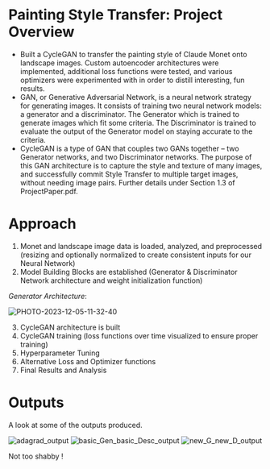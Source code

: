 # Painting Style Transfer: Project Overview
- Built a CycleGAN to transfer the painting style of Claude Monet onto landscape images. Custom autoencoder architectures were implemented, additional loss functions were tested, and various optimizers were experimented with in order to distill interesting, fun results.
- GAN, or Generative Adversarial Network, is a neural network strategy for generating images. It consists of training two neural network models: a generator and a discriminator. The Generator which is trained to generate images which fit some criteria. The Discriminator is trained to evaluate the output of the Generator model on staying accurate to the criteria.
- CycleGAN is a type of GAN that couples two GANs together – two Generator networks, and two Discriminator networks. The purpose of this GAN architecture is to capture the style and texture of many images, and successfully commit Style Transfer to multiple target images, without needing image pairs. Further details under Section 1.3 of ProjectPaper.pdf.

# Approach
1. Monet and landscape image data is loaded, analyzed, and preprocessed (resizing and optionally normalized to create consistent inputs for our Neural Network)
2. Model Building Blocks are established (Generator & Discriminator Network architecture and weight initialization function) 

  *Generator Architecture*:

  ![PHOTO-2023-12-05-11-32-40](https://github.com/adhr1t/Painting_Style_Transfer/assets/72672768/7c6a6af8-240d-41f7-bb69-ef6ee6d72b32) 

3. CycleGAN architecture is built
4. CycleGAN training (loss functions over time visualized to ensure proper training)
5. Hyperparameter Tuning
6. Alternative Loss and Optimizer functions
7. Final Results and Analysis

# Outputs
A look at some of the outputs produced.

![adagrad_output](https://github.com/adhr1t/Painting_Style_Transfer/assets/72672768/b17c5fa8-cace-46cb-addf-9dacfce7e919)
![basic_Gen_basic_Desc_output](https://github.com/adhr1t/Painting_Style_Transfer/assets/72672768/853b41b1-7eb7-47b1-8201-1f9f9895290d)
![new_G_new_D_output](https://github.com/adhr1t/Painting_Style_Transfer/assets/72672768/ea7bebc7-2484-4406-89c4-371226fc5489)

Not too shabby !




